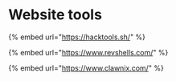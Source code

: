 # Website tools

{% embed url="https://hacktools.sh/" %}

{% embed url="https://www.revshells.com/" %}

{% embed url="https://www.clawnix.com/" %}

